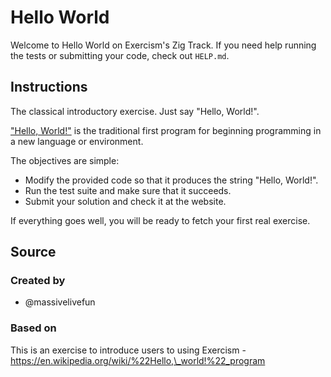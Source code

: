 # Hello World

Welcome to Hello World on Exercism's Zig Track.
If you need help running the tests or submitting your code, check out `HELP.md`.

## Instructions

The classical introductory exercise.
Just say "Hello, World!".

["Hello, World!"][hello-world] is the traditional first program for beginning programming in a new language or environment.

The objectives are simple:

- Modify the provided code so that it produces the string "Hello, World!".
- Run the test suite and make sure that it succeeds.
- Submit your solution and check it at the website.

If everything goes well, you will be ready to fetch your first real exercise.

## Source

### Created by

- @massivelivefun

### Based on

This is an exercise to introduce users to using Exercism - https://en.wikipedia.org/wiki/%22Hello,\_world!%22_program

[hello-world]: https://en.wikipedia.org/wiki/%22Hello,_world!%22_program
